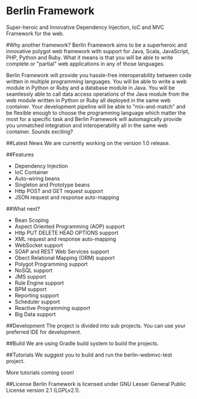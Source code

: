 # Berlin Framework
Super-heroic and Innovative Dependency Injection, IoC and MVC Framework for the web. 

#Why another framework?
Berlin Framework aims to be a superheroic and innovative polygot web framework with support for Java, Scala, JavaScript, PHP, Python and Ruby. What it means is that you will be able to write complete or "partial" web applications in any of those languages.

Berlin Framework will provide you hassle-free interoperability between code written in multiple programming languages. You will be able to write a web module in Python or Ruby and a database module in Java. You will be seamlessly able to call data access operations of the Java module from the web module written in Python or Ruby all deployed in the same web container. Your development pipeline will be able to "mix-and-match" and be flexible enough to choose the programming language which matter the most for a specific task and Berlin Framework will automagically provide you unmatched integration and interoperability all in the same web container. Sounds exciting?

##Latest News
We are currently working on the version 1.0 release.

##Features
* Dependency Injection
* IoC Container
* Auto-wiring beans
* Singleton and Prototype beans
* Http POST and GET request support
* JSON request and response auto-mapping

##What next?
* Bean Scoping
* Aspect Oriented Programming (AOP) support
* Http PUT DELETE HEAD OPTIONS support
* XML request and response auto-mapping
* WebSocket support
* SOAP and REST Web Services support
* Obect Relational Mapping (ORM) support
* Polygot Programming support
* NoSQL support
* JMS support
* Rule Engine support
* BPM support
* Reporting support
* Scheduler support
* Reactive Programming support
* Big Data support

##Development
The project is divided into sub projects. You can use your preferred IDE for development.

##Build
We are using Gradle build system to build the projects. 

##Tutorials
We suggest you to build and run the berlin-webmvc-test project.

More tutorials coming soon!

##License
Berlin Framework is licensed under GNU Lesser General Public License version 2.1 (LGPLv2.1). 
